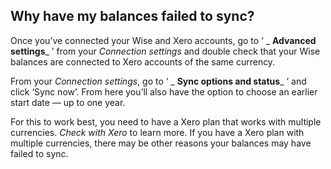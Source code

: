 ## Why have my balances failed to sync?  
Once you’ve connected your Wise and Xero accounts, go to ‘ _ **Advanced settings**_ ’ from your _Connection settings_ and double check that your Wise balances are connected to Xero accounts of the same currency.

From your _Connection settings_, go to ‘ _ **Sync options and status**_ ’ and click ‘Sync now’. From here you’ll also have the option to choose an earlier start date — up to one year.

For this to work best, you need to have a Xero plan that works with multiple currencies. _Check with Xero_ to learn more. If you have a Xero plan with multiple currencies, there may be other reasons your balances may have failed to sync.